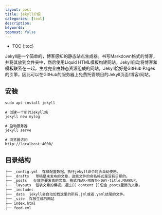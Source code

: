 ```yaml
---
layout: post
title: jekyll介绍
categories: [tool]
description: 
keywords: 
topmost: false
---
```


* TOC
{:toc}

Jekyll是一个简单的，博客感知的静态站点生成器。书写Markdown格式的博客，并将其放到文件夹中，然后使用Liquid HTML模板构建网站。Jekyll自动将博客和模板联系在一起，生成完全由静态资源组成的网站。Jekyll恰好是GitHub Pages的引擎，因此可以在GitHub的服务器上免费托管项目的Jekyll页面/博客/网站。

## 安装

```shell
sudo apt install jekyll

# 创建一个新的Jekyll站
jekyll new mylog

# 启动服务器
jekyll serve

# 浏览器访问
http://localhost:4000/
```

## 目录结构

```txt
├── _config.yml  存储配置数据，执行jekyll命令时会自动使用。
├── _drafts   草稿是未发布的文章，这些文件的命名格式是没有日期的。
├── _posts   存放你要发表的文章，格式YEAR-MONTH-DAY-title.MARKUP。
├── _layouts  包装文章的模板，通过{{ content }}包含_posts里面的文章。
├── _includes
├── _data  jekyll会自动加载这里的所有.jml或者.yaml结尾的文件。
├── _site  存放生成的网站
├── index.html
├── feed.xml
```

